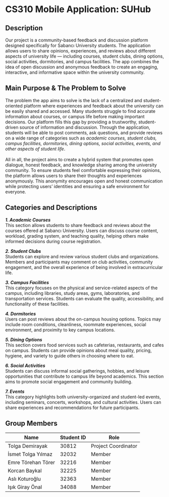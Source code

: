 # CS310 Mobile Application: SUHub
## Description
Our project is a community-based feedback and discussion platform designed specifically for Sabancı University students. The application allows users to share opinions, experiences, and reviews about different aspects of university life — including courses, student clubs, dining options, social activities, dormitories, and campus facilities. The app combines the idea of open discussion and anonymous feedback to create an engaging, interactive, and informative space within the university community.

## Main Purpose & The Problem to Solve
The problem the app aims to solve is the lack of a centralized and student-oriented platform where experiences and feedback about the university can be easily shared and accessed. Many students struggle to find accurate information about courses, or campus life before making important decisions. Our platform fills this gap by providing a trustworthy, student-driven source of information and discussion. Through the application, students will be able to post comments, ask questions, and provide reviews on a wide range of categories such as *academic courses, student clubs, campus facilities, dormitories, dining options, social activities, events, and other aspects of student life*. 
<br>
<br>
All in all, the project aims to create a hybrid system that promotes open dialogue, honest feedback, and knowledge sharing among the university community. To ensure students feel comfortable expressing their opinions, the platform allows users to share their thoughts and experiences anonymously. This anonymity encourages open and honest communication while protecting users’ identities and ensuring a safe environment for everyone.

## Categories and Descriptions
**_1. Academic Courses_** <br> 
This section allows students to share feedback and reviews about the courses offered at Sabancı University. Users can discuss course content, workload, grading system, and teaching quality, helping others make informed decisions during course registration.

**_2. Student Clubs_** <br>
Students can explore and review various student clubs and organizations. Members and participants may comment on club activities, community engagement, and the overall experience of being involved in extracurricular life.

**_3. Campus Facilities_** <br>
This category focuses on the physical and service-related aspects of the campus, including libraries, study areas, gyms, laboratories, and transportation services. Students can evaluate the quality, accessibility, and functionality of these facilities.

**_4. Dormitories_** <br>
Users can post reviews about the on-campus housing options. Topics may include room conditions, cleanliness, roommate experiences, social environment, and proximity to key campus locations.

**_5. Dining Options_** <br>
This section covers food services such as cafeterias, restaurants, and cafes on campus. Students can provide opinions about meal quality, pricing, hygiene, and variety to guide others in choosing where to eat.

**_6. Social Activities_** <br>
Students can discuss informal social gatherings, hobbies, and leisure opportunities that contribute to campus life beyond academics. This section aims to promote social engagement and community building.

**_7. Events_** <br>
This category highlights both university-organized and student-led events, including seminars, concerts, workshops, and cultural activities. Users can share experiences and recommendations for future participants.

## Group Members
| Name | Student ID | Role |
|----------|----------|----------|
| Tolga Demirayak | 30812 | Project Coordinator |
| İsmet Tolga Yılmaz | 32032 | Member |
| Emre Törehan Törer | 32216 | Member |
| Korcan Baykal | 32225 | Member |
| Aslı Koturoğlu | 32363 | Member |
| Işık Giray Önal | 34088 | Member |
